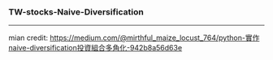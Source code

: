 ### TW-stocks-Naive-Diversification
----
mian credit: https://medium.com/@mirthful_maize_locust_764/python-實作naive-diversification投資組合多角化-942b8a56d63e
